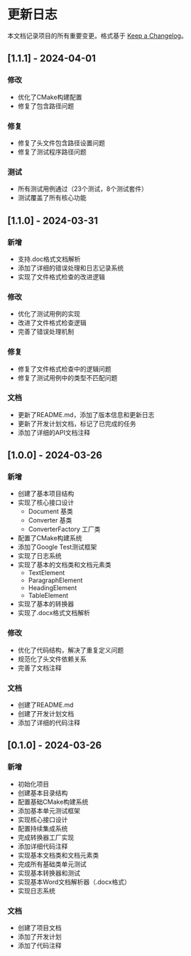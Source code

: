 # 更新日志

本文档记录项目的所有重要变更。格式基于 [Keep a Changelog](https://keepachangelog.com/zh-CN/1.0.0/)。

## [1.1.1] - 2024-04-01

### 修改
- 优化了CMake构建配置
- 修复了包含路径问题

### 修复
- 修复了头文件包含路径设置问题
- 修复了测试程序路径问题

### 测试
- 所有测试用例通过（23个测试，8个测试套件）
- 测试覆盖了所有核心功能

## [1.1.0] - 2024-03-31

### 新增
- 支持.doc格式文档解析
- 添加了详细的错误处理和日志记录系统
- 实现了文件格式检查的改进逻辑

### 修改
- 优化了测试用例的实现
- 改进了文件格式检查逻辑
- 完善了错误处理机制

### 修复
- 修复了文件格式检查中的逻辑问题
- 修复了测试用例中的类型不匹配问题

### 文档
- 更新了README.md，添加了版本信息和更新日志
- 更新了开发计划文档，标记了已完成的任务
- 添加了详细的API文档注释

## [1.0.0] - 2024-03-26

### 新增
- 创建了基本项目结构
- 实现了核心接口设计
  - Document 基类
  - Converter 基类
  - ConverterFactory 工厂类
- 配置了CMake构建系统
- 添加了Google Test测试框架
- 实现了日志系统
- 实现了基本的文档类和文档元素类
  - TextElement
  - ParagraphElement
  - HeadingElement
  - TableElement
- 实现了基本的转换器
- 实现了.docx格式文档解析

### 修改
- 优化了代码结构，解决了重复定义问题
- 规范化了头文件依赖关系
- 完善了文档注释

### 文档
- 创建了README.md
- 创建了开发计划文档
- 添加了详细的代码注释

## [0.1.0] - 2024-03-26

### 新增
- 初始化项目
- 创建基本目录结构
- 配置基础CMake构建系统
- 添加基本单元测试框架
- 实现核心接口设计
- 配置持续集成系统
- 完成转换器工厂实现
- 添加详细代码注释
- 实现基本文档类和文档元素类
- 完成所有基础类单元测试
- 实现基本转换器和测试
- 实现基本Word文档解析器（.docx格式）
- 实现日志系统

### 文档
- 创建了项目文档
- 添加了开发计划
- 添加了代码注释 